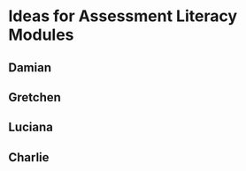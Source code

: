Ideas for Assessment Literacy Modules
=====================================

## Damian


## Gretchen


## Luciana


## Charlie


